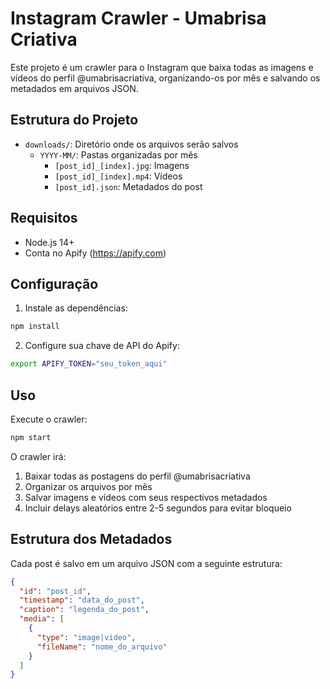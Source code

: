 # Instagram Crawler - Umabrisa Criativa

Este projeto é um crawler para o Instagram que baixa todas as imagens e vídeos do perfil @umabrisacriativa, organizando-os por mês e salvando os metadados em arquivos JSON.

## Estrutura do Projeto

- `downloads/`: Diretório onde os arquivos serão salvos
  - `YYYY-MM/`: Pastas organizadas por mês
    - `[post_id]_[index].jpg`: Imagens
    - `[post_id]_[index].mp4`: Vídeos
    - `[post_id].json`: Metadados do post

## Requisitos

- Node.js 14+
- Conta no Apify (https://apify.com)

## Configuração

1. Instale as dependências:
```bash
npm install
```

2. Configure sua chave de API do Apify:
```bash
export APIFY_TOKEN="seu_token_aqui"
```

## Uso

Execute o crawler:
```bash
npm start
```

O crawler irá:
1. Baixar todas as postagens do perfil @umabrisacriativa
2. Organizar os arquivos por mês
3. Salvar imagens e vídeos com seus respectivos metadados
4. Incluir delays aleatórios entre 2-5 segundos para evitar bloqueio

## Estrutura dos Metadados

Cada post é salvo em um arquivo JSON com a seguinte estrutura:
```json
{
  "id": "post_id",
  "timestamp": "data_do_post",
  "caption": "legenda_do_post",
  "media": [
    {
      "type": "image|video",
      "fileName": "nome_do_arquivo"
    }
  ]
}
``` 